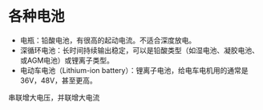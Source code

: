 # 各种电池

* 电瓶：铅酸电池，有很高的起动电流。不适合深度放电。
* 深循环电池：长时间持续输出稳定，可以是铅酸类型（如湿电池、凝胶电池、或AGM电池）或锂离子类型。
* 电动车电池（Lithium-ion battery）：锂离子电池，给电车电机用的通常是36V，48V，甚至更高。

串联增大电压，并联增大电流
